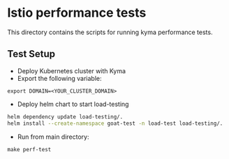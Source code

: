
# Istio performance tests

This directory contains the scripts for running kyma performance tests.

## Test Setup

- Deploy Kubernetes cluster with Kyma
- Export the following variable:
```
export DOMAIN=<YOUR_CLUSTER_DOMAIN>
```
- Deploy helm chart to start load-testing

```sh
helm dependency update load-testing/.
helm install --create-namespace goat-test -n load-test load-testing/.
```

- Run from main directory:
```
make perf-test
```
